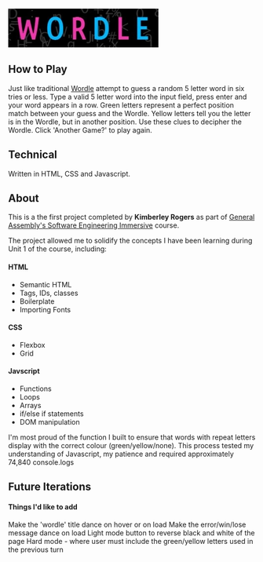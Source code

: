 ![title](images/title.jpeg)

## How to Play

Just like traditional [Wordle](https://www.nytimes.com/games/wordle) attempt to guess a random 5 letter word in six tries or less.
Type a valid 5 letter word into the input field, press enter and your word appears in a row.
Green letters represent a perfect position match between your guess and the Wordle.
Yellow letters tell you the letter is in the Wordle, but in another position.
Use these clues to decipher the Wordle.
Click 'Another Game?' to play again.

## Technical

Written in HTML, CSS and Javascript.

## About

This is a the first project completed by **Kimberley Rogers** as part of [General Assembly's Software Engineering Immersive](https://generalassemb.ly/education/software-engineering-immersive-remote) course.

The project allowed me to solidify the concepts I have been learning during Unit 1 of the course, including:

#### HTML
+ Semantic HTML
+ Tags, IDs, classes
+ Boilerplate
+ Importing Fonts

#### CSS
+ Flexbox
+ Grid

#### Javscript
+ Functions
+ Loops
+ Arrays
+ if/else if statements
+ DOM manipulation

I'm most proud of the function I built to ensure that words with repeat letters display with the correct colour (green/yellow/none). This process tested my understanding of Javascript, my patience and required approximately 74,840 console.logs

## Future Iterations
#### Things I'd like to add

Make the 'wordle' title dance on hover or on load
Make the error/win/lose message dance on load
Light mode button to reverse black and white of the page
Hard mode - where user must include the green/yellow letters used in the previous turn